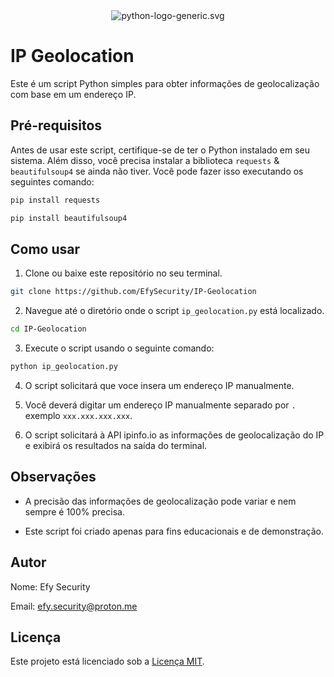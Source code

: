 <div align="center">
  <img src="https://www.python.org/static/community_logos/python-logo-generic.svg" alt="python-logo-generic.svg">
</div>

# IP Geolocation

Este é um script Python simples para obter informações de geolocalização com base em um endereço IP.

## Pré-requisitos

Antes de usar este script, certifique-se de ter o Python instalado em seu sistema. Além disso, você precisa instalar a biblioteca `requests` & `beautifulsoup4` se ainda não tiver. Você pode fazer isso executando os seguintes comando:

```bash
pip install requests
```

```bash
pip install beautifulsoup4
```

## Como usar

1. Clone ou baixe este repositório no seu terminal.

```bash
git clone https://github.com/EfySecurity/IP-Geolocation
```

2. Navegue até o diretório onde o script `ip_geolocation.py` está localizado.

```bash
cd IP-Geolocation
```

3. Execute o script usando o seguinte comando:

```bash
python ip_geolocation.py
```

4. O script solicitará que voce insera um endereço IP manualmente.

5. Você deverá digitar um endereço IP manualmente separado por `.` exemplo `xxx.xxx.xxx.xxx`.

6. O script solicitará à API ipinfo.io as informações de geolocalização do IP e exibirá os resultados na saída do terminal.

## Observações

- A precisão das informações de geolocalização pode variar e nem sempre é 100% precisa.

- Este script foi criado apenas para fins educacionais e de demonstração.

## Autor

Nome: Efy Security

Email: efy.security@proton.me

## Licença

Este projeto está licenciado sob a [Licença MIT](LICENSE).
